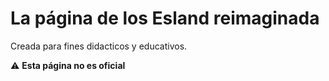 # La página de los Esland reimaginada


Creada para fines didacticos y educativos.


⚠️ **Esta página no es oficial**